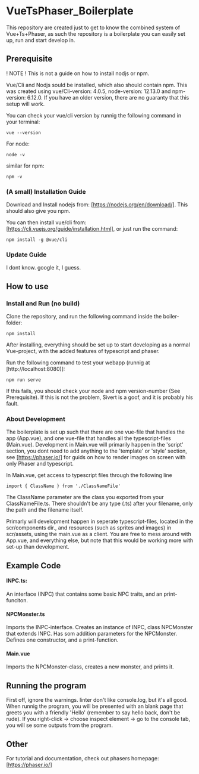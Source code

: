 # VueTsPhaser_Boilerplate

This repository are created just to get to know the combined system of Vue+Ts+Phaser, as such the repository is a boilerplate you can easily set up, run and start develop in. 


## Prerequisite

! NOTE ! This is not a guide on how to install nodjs or npm.

Vue/Cli and Nodjs sould be installed, which also should contain npm. This was created using vue/Cli-version: 4.0.5,  node-version: 12.13.0 and npm-version: 6.12.0. If you have an older version, there are no guaranty that this setup will work.

You can check your vue/cli version by runnig the following command in your terminal:

```
vue --version
```


For node: 

```
node -v
```

similar for npm:

```
npm -v
```

### (A small) Installation Guide

Download and Install nodejs from: [https://nodejs.org/en/download/].
This should also give you npm. 

You can then install vue/cli from: [https://cli.vuejs.org/guide/installation.html],
or just run the command:

```
npm install -g @vue/cli
```

### Update Guide
I dont know. google it, I guess.

## How to use

### Install and Run (no build)
Clone the repository, and run the following command inside the boiler-folder:

```
npm install
```
After installing, everything should be set up to start developing as a normal Vue-project, with the added features of typescript and phaser. 

Run the following command to test your webapp (runnig at [http://localhost:8080)]:

```
npm run serve
```

If this fails, you should check your node and npm version-number (See Prerequisite). If this is not the problem, Sivert is a goof, and it is probably his fault.

### About Development

The boilerplate is set up such that there are one vue-file that handles the app (App.vue), and one vue-file that handles all the typescript-files (Main.vue). Development in Main.vue will primarily happen in the 'script' section, you dont need to add anything to the 'template' or 'style' section, see [https://phaser.io/]  for guids on how to render images on screen with only Phaser and typescript. 

In Main.vue, get access to typescript files through the following line

```
import { ClassName } from './ClassNameFile'
```

The ClassName parameter are the class you exported from your ClassNameFile.ts. There shouldn't be any type (.ts) after your filename, only the path and the filename itself.

Primarly will development happen in seperate typescript-files, located in the scr/components dir., and resources (such as sprites and images) in scr/assets, using the main.vue as a client. You are free to mess around with App.vue, and everything else, but note that this would be working more with set-up than development. 

## Example Code

#### INPC.ts:
An interface (INPC) that contains some basic NPC traits, and an print-funciton. 

#### NPCMonster.ts
Imports the INPC-interface.
Creates an instance of INPC, class NPCMonster that extends INPC. Has som addition parameters for the NPCMonster.
Defines one constructor, and a print-function.

#### Main.vue
Imports the NPCMonster-class, creates a new monster, and prints it.


## Running the program
First off, ignore the warnings. linter don't like console.log, but it's all good. 
When runnig the program, you will be presented with an blank page that greets you with a friendly 'Hello' (remember to say hello back, don't be rude).
If you right-click -> choose inspect element -> go to the console tab, you will se some outputs from the program. 


## Other

For tutorial and documentation, check out phasers homepage: [https://phaser.io/]











